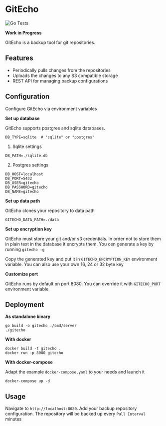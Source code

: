 # GitEcho

![Go Tests](https://github.com/LordMathis/GitEcho/actions/workflows/go.yml/badge.svg)

**Work in Progress**

GitEcho is a backup tool for git repositories.

## Features

- Periodically pulls changes from the repositories
- Uploads the changes to any S3 compatible storage
- REST API for managing backup configurations

## Configuration

Configure GitEcho via environment variables

**Set up database**

GitEcho supports postgres and sqlite databases.

```env
DB_TYPE=sqlite  # "sqlite" or "postgres"
```

1. Sqlite settings

```env
DB_PATH=./sqlite.db
```

2. Postgres settings

```env
DB_HOST=localhost
DB_PORT=5432
DB_USER=gitecho
DB_PASSWORD=gitecho
DB_NAME=gitecho
```

**Set up data path**

GitEcho clones your repository to data path

```
GITECHO_DATA_PATH=./data
```

**Set up encryption key**

GitEcho must store your git and/or s3 credentials. In order not to store them in plain text in the database it encrypts them. You cen generate a key by running `gitecho -g`

Copy the generated key and put it in `GITECHO_ENCRYPTION_KEY` environment variable. You can also use your own 16, 24 or 32 byte key

**Customize port**

GitEcho runs by default on port 8080. You can override it with `GITECHO_PORT` environment variable

## Deployment

**As standalone binary**

```
go build -o gitecho ./cmd/server
./gitecho
```

**With docker**

```
docker build -t gitecho .
docker run -p 8080 gitecho
```

**With docker-compose**

Adapt the example `docker-compose.yaml` to your needs and launch it

```
docker-compose up -d
```

## Usage

Navigate to `http://localhost:8080`. Add your backup repository configuration. The repository will be backed up every `Pull Interval` minutes